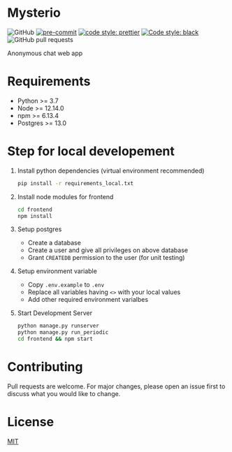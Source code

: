 
# Mysterio

![GitHub](https://img.shields.io/github/license/ravisumit33/Mysterio?color=dark%20green)
[![pre-commit](https://img.shields.io/badge/pre--commit-enabled-brightgreen?logo=pre-commit&logoColor=white)](https://github.com/pre-commit/pre-commit)
[![code style: prettier](https://img.shields.io/badge/code_style-prettier-ff69b4.svg?style=flat-square)](https://github.com/prettier/prettier)
[![Code style: black](https://img.shields.io/badge/code%20style-black-000000.svg)](https://github.com/psf/black)
![GitHub pull requests](https://img.shields.io/github/issues-pr/ravisumit33/Mysterio)

[comment]: <> (Add Dependency badge after merging code from dev to master)

Anonymous chat web app

# Requirements

- Python >= 3.7
- Node >= 12.14.0
- npm >= 6.13.4
- Postgres >= 13.0

# Step for local developement

1. Install python dependencies (virtual environment recommended)

    ```sh
    pip install -r requirements_local.txt
    ```

2. Install node modules for frontend

    ```sh
    cd frontend
    npm install
    ```

3. Setup postgres
    - Create a database
    - Create a user and give all privileges on above database
    - Grant `CREATEDB` permission to the user (for unit testing)

4. Setup environment variable
    - Copy `.env.example` to `.env`
    - Replace all variables having `<>` with your local values
    - Add other required environment varialbes

5. Start Development Server

    ```sh
    python manage.py runserver
    python manage.py run_periodic
    cd frontend && npm start
    ```

# Contributing

Pull requests are welcome.
For major changes, please open an issue first to discuss what you would like to change.

# License

[MIT](https://choosealicense.com/licenses/mit/)
